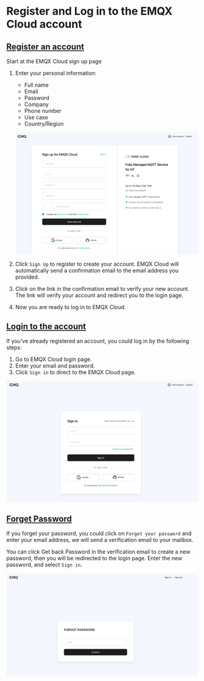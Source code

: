# Register and Log in to the EMQX Cloud account

## [Register an account](https://www.emqx.com/en/signin?continue=https://www.emqx.com/en/cloud)

Start at the EMQX Cloud sign up page

1. Enter your personal information:

   * Full name
   * Email
   * Password
   * Company
   * Phone number
   * Use case
   * Country/Region

   ![login](./_assets/sign_up.png)

2. Click `Sign Up` to register to create your account.
   EMQX Cloud will automatically send a confirmation email to the email address you provided.
3. Click on the link in the confirmation email to verify your new account. The link will verify your account and redirect you to the login page.
4. Now you are ready to log in to EMQX Cloud.

## [Login to the account](https://www.emqx.com/en/signin?continue=https://www.emqx.com/en/cloud)

If you've already registered an account, you could log in by the following steps:

1. Go to EMQX Cloud login page.
2. Enter your email and password.
3. Click `Sign in` to direct to the EMQX Cloud page.

![login](./_assets/log_in.png)

## [Forget Password](https://www.emqx.com/en/forgot-password?continue=https://www.emqx.com/en/cloud)

If you forget your password, you could click on `Forget your password` and enter your email address, we will send a verification email to your mailbox.

You can click Get back Password in the verification email to create a new password,
then you will be redirected to the login page. Enter the new password, and select `Sign in`.

![login](./_assets/forget_password.png)
